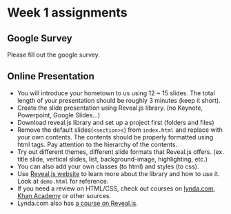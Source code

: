 # Week 1 assignments

## Google Survey
Please fill out the google survey.

## Online Presentation

- You will introduce your hometown to us using 12 ~ 15 slides. The total length of your presentation should be roughly 3 minutes (keep it short).
- Create the slide presentation using Reveal.js library. (no Keynote, Powerpoint, Google Slides...)
- Download reveal.js library and set up a project first (folders and files)
- Remove the default slides(`<section>s`) from `index.html` and replace with your own contents. The contents should be properly formatted using html tags. Pay attention to the hierarchy of the contents.
- Try out different themes, different slide formats that Reveal.js offers. (ex. title slide, vertical slides, list, background-image, highlighting, etc.)
- You can also add your own classes (to html) and styles (to css).
- Use [Reveal.js website](https://github.com/hakimel/reveal.js/) to learn more about the library and how to use it. Look at `demo.html` for reference.
- If you need a review on HTML/CSS, check out courses on [lynda.com](http://lynda.com), [Khan Academy](http:/khanacademy.com) or other sources.
- Lynda.com also has [a course on Reveal.js](https://www.lynda.com/CSS-tutorials/Online-Presentations-reveal-js/137904-2.html?srchtrk=index%3a1%0alinktypeid%3a2%0aq%3areveal.js%0apage%3a1%0as%3arelevance%0asa%3atrue%0aproducttypeid%3a2).

